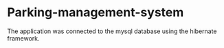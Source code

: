 # Parking-management-system
The application was connected to the mysql database using the hibernate framework. 
